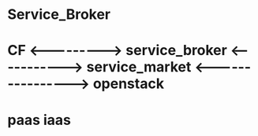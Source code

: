 # Service_Broker


#    CF  <--------->  service_broker  <----------->  service_market  <---------------->  openstack
#   paas                                                                                   iaas
#
#
#
#
#
